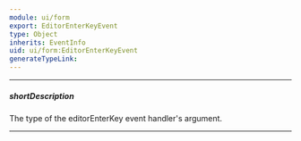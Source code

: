 ```yaml
---
module: ui/form
export: EditorEnterKeyEvent
type: Object
inherits: EventInfo
uid: ui/form:EditorEnterKeyEvent
generateTypeLink: 
---
```

---
##### shortDescription
The type of the editorEnterKey event handler's argument.

---
<!-- Description goes here -->